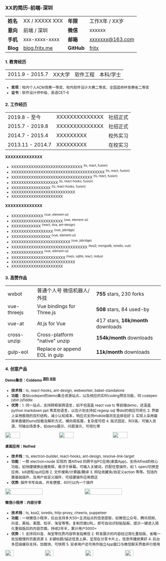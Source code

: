 ### XX的简历-前端-深圳

<style>
table, tbody { width: 100% }
.hide-th table th { display: none }
.meta-table tr td:nth-child(1), .meta-table tr td:nth-child(3) { font-weight: bold }
.cols { max-width: 620px; font-size: 0; display: flex; justify-content: space-between }
.cols-2 * { width: 49% }
.cols-3 * { width: 31% }
.cols-4 * { width: 23% }
</style>

<small>

<div class="hide-th meta-table">

| | | | |
| :--- | :--- | :--- | :--- |
| 姓名 | XX / XXXXX XXX | 年限 | 工作X年 / XX岁 |
| 意向 | 前端 / 深圳 | 微信 | xxxxxx |
| 手机 | xxx-xxxx-xxxx | 邮箱 | xxxxxxx@163.com |
| Blog | [blog.fritx.me](https://blog.fritx.me) | GitHub | [fritx](https://github.com/fritx) |

</div>

### 1. 教育经历

<div class="hide-th">

| | | | |
| :--- | :--- | :--- | :--- |
| 2011.9 - 2015.7 | XX大学 | 软件工程 | 本科/学士 |

</div>

- **奖项**：校内个人ACM竞赛一等奖、校内软件设计大赛二等奖、全国蓝桥杯竞赛省二等奖
- **证书**：软件设计师中级、英语CET-6

### 2. 工作经历

<div class="hide-th">

| | | |
| :--- | :--- | :--- |
| 2019.8 - 至今 | XXXXXXXXXXXXXX | 社招正式 |
| 2015.7 - 2019.8 | XXXXXXXXXXXXXX | 社招正式 |
| 2014.7 - 2015.4 | XXXXXXXXX | 校外实习 |
| 2013.11 - 2014.7 | XXXXXXXXX | 在校实习 |

</div>

#### XXXXXXXXXXXXXX
- XXXXXXXXXXXXXXXXXXXXXXXXXXXXX <sup>(ts, react, fusion)</sup>
- XXXXXXXXXXXXXXXXXXXXXXXXXXXXXXXXXXXXXX <sup>(ts, react, fusion)</sup>
- XXXXXXXXXXXXXXXXXXXXXXXXXXXXXXXXX <sup>(ts, react, fusion)</sup>
- XXXXXXXXXXXXXXXXXXX <sup>(ts, react-hooks, fusion)</sup>
- XXXXXXXXXXXXXXXX <sup>(ts, react-hooks, fusion)</sup>
- XXXXXXXXXXXXXXXXXXXXXXXXXX
- XXXXXXXXXXXXXXXXXXXXX

#### XXXXXXXXXXXXXX
- XXXXXXXXXXXXX <sup>(vue, element-ui)</sup>
- XXXXXXXXXXXXXXXXXXXXX <sup>(vue, element-ui)</sup>
- XXXXXXXXXXXX <sup>(react, dva, ant-design)</sup>
- XXXXXXXXXXXXXXXXX <sup>(vue, jsbridge)</sup>
- XXXXXXXXXXXXXXXX <sup>(vue, element-ui)</sup>
- XXXXXXXXXXXXXXXXXXXXXXXX <sup>(vue, jsbridge)</sup>
- XXXXXXXXXXXXXXXXXXXXXXXXXXXXXXX <sup>(koa2, mongodb, ioredis, vue)</sup>
- XXXXXXXXXXXXX <sup>(vue, element-ui)</sup>
- XXXXXXXXXXXXXXXXXXXXXX <sup>(nwjs, sqlite, react, redux)</sup>
- XXXXXXXXXXXXXXXXXXXXXXXXXX
- XXXXXXXXXXXXXXXXXXXXX

### 3. 高赞作品

<div class="hide-th">

| | | |
| :--- | :--- | :--- |
| wxbot | 普通个人号 微信机器人/外挂 | **755** stars, 230 forks |
| vue-threejs | Vue bindings for Three.js | **508** stars, 84 used-by |
| vue-at | At.js for Vue | 417 stars, **16k/month** downloads |
| cross-unzip | Cross-platform "native" unzip | **154k/month** downloads |
| gulp-eol | Replace or append EOL in gulp | **11k/month** downloads |

</div>

### 4. 创意产品

#### Demo集合：Coldemo <sup>[源码](https://github.com/coldemo/gallery.code)</sup> <sup>[体验](https://coldemo.js.org/)</sup>
- **技术栈**：ts, react-hooks, ant-design, webworker, babel-standalone
- **功能**：类似codepen的demo集合资源站点，以及相应的实时coding预览功能，同 codepen jsbin jsfiddle
- **优势**：1. 同一站点，支持跨框架跨语言，如不但涵盖 react vue ts 等前端demo，还涵盖 python markdown ppt 等其他语言，以及计划支持如 regexp sql 等dsl的相应可视化 2. 界面上采用极简的双栏结构，减小认知成本，响应式支持mobile端浏览且体验好 3. 实现上采用最简单直接的umd加载及解析方式，横向易拓展，复杂度可控 4. 版式固定、ROI高，可输入资源、可输出场景多，如demo展示、问题演示、可视化等

<div class="cols cols-3">
<img src="https://fritx.me/resume/WX20200517-233621@2x.png">
<img src="https://fritx.me/resume/WX20200517-234821@2x.png">
<img src="https://fritx.me/resume/WX20200517-234954@2x.png">
</div>

#### 桌面应用：Nofred
- **技术栈**：ts, electron-builder, react-hooks, ant-design, resolve-link-target
- **功能**：一款 electron+node 实现的 类Alfred 的跨平台PC应用(桌面App)。支持Alfred的核心功能，如快捷键换出搜索框，悬浮于屏幕。可输入关键词，匹配任意插件，如 1. open/切换至应用、kill进程/quit应用 2. 文件搜索/计算器/翻译 3. 网址收藏夹/自定义action 等等。包括内置基础插件，及用户自定义插件，可组建插件应用商店
- **优势**: 插件书写自由，开发便捷，60行以内一个插件

<div class="cols cols-2">
<img src="https://fritx.me/resume/WechatIMG11.jpeg">
<img src="https://fritx.me/resume/WechatIMG12.jpeg">
</div>

#### 微信小程序：内容分享
- **技术栈**：ts, koa2, ioredis, http-proxy, cheerio, puppeteer
- **功能**：一块微信小程序，后台支持多大50+主流站点的信息提取，如微信公众号、腾讯视频、抖音、美拍、美图、知乎、淘宝等等。复制页面URL，即可自动识别粘贴板，提示一键进入简化重拍版后的内容页面。持续2年半，累计用户5000+
- **优势**：1. 支持将抖音、淘宝等优质内容转发指微信 2. 转发展示的内容经过简化重拍版，省略一些加载慢的页面资源 3. 关键标题/描述信息上屏，呈现在分享卡片上，信息传播效果好 4. 后台多层级缓存支持，加载快，可快照 5. 安卓用户还可用作独立App窗口与微信聊天界面并行使用

<div class="cols cols-4">
<img src="https://fritx.me/resume/WechatIMG14.jpeg">
<img src="https://fritx.me/resume/WechatIMG9.jpeg">
<img src="https://fritx.me/resume/WechatIMG5.jpeg">
<img src="https://fritx.me/resume/WechatIMG7.jpeg">
</div>

</small>

